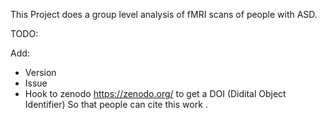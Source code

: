 This Project does a group level analysis of fMRI scans of people with ASD.

TODO:

Add:
* Version
* Issue
* Hook to zenodo https://zenodo.org/ to get a DOI (Didital Object Identifier) So that people can cite this work .


